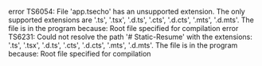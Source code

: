 error TS6054: File 'app.tsecho' has an unsupported extension. The only supported extensions are '.ts', '.tsx', '.d.ts', '.cts', '.d.cts', '.mts', '.d.mts'.
  The file is in the program because:
    Root file specified for compilation
error TS6231: Could not resolve the path '# Static-Resume' with the extensions: '.ts', '.tsx', '.d.ts', '.cts', '.d.cts', '.mts', '.d.mts'.
  The file is in the program because:
    Root file specified for compilation

